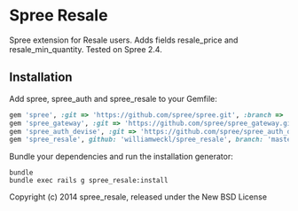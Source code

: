 Spree Resale
=========

Spree extension for Resale users. Adds fields resale_price and resale_min_quantity. Tested on Spree 2.4.

Installation
------------

Add spree, spree_auth and spree_resale to your Gemfile:

```ruby
gem 'spree', :git => 'https://github.com/spree/spree.git', :branch => '2-4-stable'
gem 'spree_gateway', :git => 'https://github.com/spree/spree_gateway.git', :branch => '2-4-stable'
gem 'spree_auth_devise', :git => 'https://github.com/spree/spree_auth_devise.git', :branch => '2-4-stable'
gem 'spree_resale', github: 'williamweckl/spree_resale', branch: 'master'
```

Bundle your dependencies and run the installation generator:

```shell
bundle
bundle exec rails g spree_resale:install
```

Copyright (c) 2014 spree_resale, released under the New BSD License
